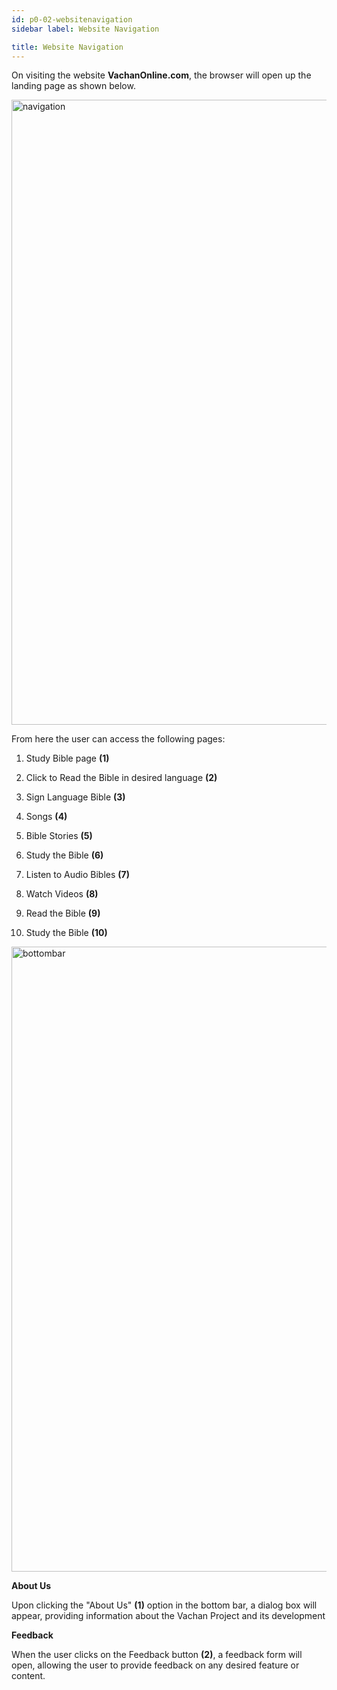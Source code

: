 ```yaml
---
id: p0-02-websitenavigation
sidebar label: Website Navigation

title: Website Navigation
---
```

On visiting the website **VachanOnline.com**, the browser will open up the landing page as shown below.

<img src="/img/assets/navigation.png"  width="1000px" alt="navigation"/>

From here the user can access the following pages: 

1. Study Bible page **(1)** 

2. Click to Read the Bible in desired language **(2)**

3. Sign Language Bible **(3)** 

4. Songs **(4)**

5. Bible Stories **(5)** 

6. Study the Bible **(6)** 

7. Listen to Audio Bibles **(7)** 

7. Watch Videos **(8)** 

8. Read the Bible **(9)** 

9. Study the Bible **(10)**




<img src="/img/assets/bottombar.png"  width="1000px" alt="bottombar"/>




**About Us**

Upon clicking the "About Us" **(1)** option in the bottom bar, a dialog box will appear, providing information about the Vachan Project and its development 

**Feedback**

When the user clicks on the Feedback button **(2)**, a feedback form will open, allowing the user to provide feedback on any desired feature or content. 

